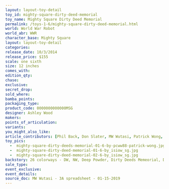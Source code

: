 ```yaml
---
layout: layout-toy-detail 
toy_id: mighty-square-dirty-deed-memorial
toy_name: Mighty Square Dirty Deed Memorial
permalink: /toys-1-6/mighty-square-dirty-deed-memorial.html
world: World War Robot
world_abr: WWR
character_base: Mighty Square
layout: layout-toy-detail
categories: 
release_date: 10/3/2014
release_price: $155 
scale: one sixth
size: 12 inches
comes_with: 
edition_qty: 
chase: 
exclusive: 
secret_drop: 
sold_where: 
bamba_points: 
packaging_type: 
product_code: 0000000000000MSG
designer: Ashley Wood
makers: 
points_of_articulation: 
variants: 
you_might_also_like: 
article_contributors: [Phil Back, Don Slater, MW Wutasi, Patrick Wong, Isiow SG]
toy_pics: 
  -  mighty-square-dirty-deeds-memorial-01-6-by-pcww88-patrick-wong.jpg
  -  mighty-square-dirty-deed-memorial-01-6-by_isiow_sg.jpg
  -  mighty-square-dirty-deed-memorial-02-6-by_isiow_sg.jpg
backstory: 26 colorways - DW, NW, Deep Powder, Dirty Deeds Memeorial, DIY, Dutch Merc, F-Album, Fat Cloud, Fong John, Fremantle, Grave Digger, Hard Thirty, ISO, Jea Ricky, Legion, Lunar Defence, Medic, Meow CD, MOD Polymorphic, P18 Maid, PRU ZW, CCCP, ThreeA, Wanpi, WF DBG Jungler, Sand Devil 666th
sale_type: 
event_exclusive: 
event_details: 
source_doc: MW Wutasi - 3A spreadsheet - 01-15-2019
---
```

